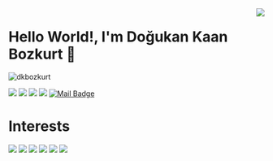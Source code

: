 <img align='right' src="https://github-readme-stats.vercel.app/api?username=dkbozkurt&show_icons=true">

# Hello World!, I'm Doğukan Kaan Bozkurt 👋
<p align="left"> <img src="https://komarev.com/ghpvc/?username=dkbozkurt" alt="dkbozkurt" /> </p>


[![](https://img.shields.io/badge/linkedin-%230077B5.svg?&style=for-the-badge&logo=linkedin&logoColor=white)](https://www.linkedin.com/in/imdogukan/)
[![](https://img.shields.io/badge/twitter-%231DA1F2.svg?&style=for-the-badge&logo=twitter&logoColor=white)](https://www.twitter.com/im_dogukan)
[![](https://img.shields.io/badge/medium-%2312100E.svg?&style=for-the-badge&logo=medium&logoColor=white)](https://medium.com/@dkbozkurt)
[![](https://img.shields.io/badge/instagram-%23E4405F.svg?&style=for-the-badge&logo=instagram&logoColor=white)](https://www.instagram.com/im.dogukan/)
[![Mail Badge](https://img.shields.io/badge/dkaanbozkurt@gmail.com-c14438?style=for-the-badge&logo=Gmail&logoColor=white&link=mailto:dkaanbozkurt@gmail.com)](mailto:dkaanbozkurt@gmail.com)

# Interests
[![](https://img.shields.io/badge/python-cD1?style=for-the-badge&logo=python)]()
[![](https://img.shields.io/badge/pytorch-cD1?style=for-the-badge&logo=Pytorch)]()
[![](http://img.shields.io/badge/C++-cD1?style=for-the-badge&logo=C%20Sharp)]()
[![](https://img.shields.io/badge/C-cD1?style=for-the-badge&logo=C)]()
[![](https://img.shields.io/badge/Octave-cD1?style=for-the-badge&logo=Octave)]()
[![](https://img.shields.io/badge/Photoshop-cD1?style=for-the-badge&logo=Adobe%20Photoshop)]()
